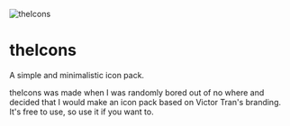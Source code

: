 ![theIcons](https://i.imgur.com/mBBNLRf.png)
# theIcons
A simple and minimalistic icon pack.

theIcons was made when I was randomly bored out of no where and decided that I would make an icon pack based on Victor Tran's branding. It's free to use, so use it if you want to.



